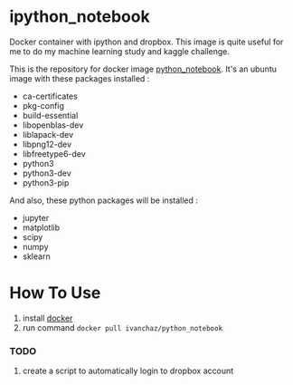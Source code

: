 # ipython_notebook
Docker container with ipython and dropbox. This image is quite useful for me to do my machine learning study and kaggle challenge.

This is the repository for docker image [python_notebook](https://hub.docker.com/r/ivanchaz/python_notebook/). It's an ubuntu image with 
these packages installed :
- ca-certificates
- pkg-config
- build-essential
- libopenblas-dev 
- liblapack-dev
- libpng12-dev 
- libfreetype6-dev
- python3 
- python3-dev 
- python3-pip

And also, these python packages will be installed :
- jupyter 
- matplotlib 
- scipy
- numpy
- sklearn 

# How To Use
1. install [docker](https://www.docker.com)
2. run command `docker pull ivanchaz/python_notebook`

### TODO
1. create a script to automatically login to dropbox account
